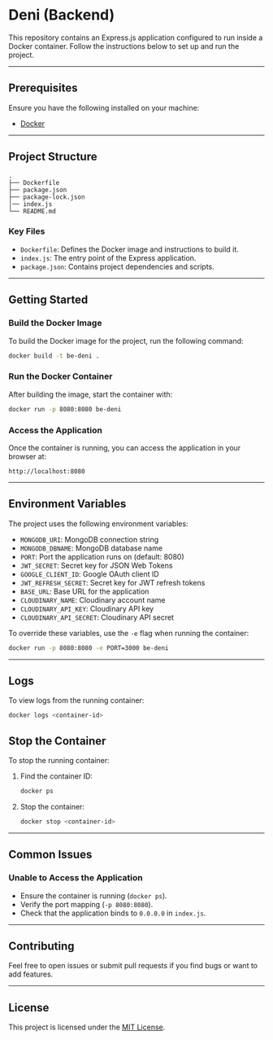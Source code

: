 # Deni (Backend)

This repository contains an Express.js application configured to run inside a Docker container. Follow the instructions below to set up and run the project.

---

## Prerequisites

Ensure you have the following installed on your machine:

- [Docker](https://docs.docker.com/get-docker/)

---

## Project Structure

```
.
├── Dockerfile
├── package.json
├── package-lock.json
│── index.js
└── README.md
```

### Key Files

- `Dockerfile`: Defines the Docker image and instructions to build it.
- `index.js`: The entry point of the Express application.
- `package.json`: Contains project dependencies and scripts.

---

## Getting Started

### Build the Docker Image

To build the Docker image for the project, run the following command:

```bash
docker build -t be-deni .
```

### Run the Docker Container

After building the image, start the container with:

```bash
docker run -p 8080:8080 be-deni
```

### Access the Application

Once the container is running, you can access the application in your browser at:

```
http://localhost:8080
```

---

## Environment Variables

The project uses the following environment variables:

- `MONGODB_URI`: MongoDB connection string
- `MONGODB_DBNAME`: MongoDB database name
- `PORT`: Port the application runs on (default: 8080)
- `JWT_SECRET`: Secret key for JSON Web Tokens
- `GOOGLE_CLIENT_ID`: Google OAuth client ID
- `JWT_REFRESH_SECRET`: Secret key for JWT refresh tokens
- `BASE_URL`: Base URL for the application
- `CLOUDINARY_NAME`: Cloudinary account name
- `CLOUDINARY_API_KEY`: Cloudinary API key
- `CLOUDINARY_API_SECRET`: Cloudinary API secret

To override these variables, use the `-e` flag when running the container:

```bash
docker run -p 8080:8080 -e PORT=3000 be-deni
```

---

## Logs

To view logs from the running container:

```bash
docker logs <container-id>
```

## Stop the Container

To stop the running container:

1. Find the container ID:

   ```bash
   docker ps
   ```
2. Stop the container:

   ```bash
   docker stop <container-id>
   ```

---

## Common Issues

### Unable to Access the Application

- Ensure the container is running (`docker ps`).
- Verify the port mapping (`-p 8080:8080`).
- Check that the application binds to `0.0.0.0` in `index.js`.

---

## Contributing

Feel free to open issues or submit pull requests if you find bugs or want to add features.

---

## License

This project is licensed under the [MIT License](LICENSE).
